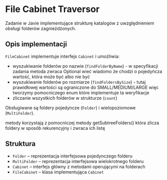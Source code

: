 # File Cabinet Traversor
Zadanie w Javie implementujące strukturę katalogów z uwzględnieniem obsługi folderów zagnieżdżonych.

## Opis implementacji

`FileCabinet` implementuje interfejs `Cabinet` i umożliwia:  

- wyszukiwanie folderów po nazwie (`findFolderByName`)  - w specyfikacji zadania metoda zwraca Optional<Folder> wieć wiadomo że chodzi o pojedyńcza wartość, która może być albo nie być
- wyszukiwanie folderów po rozmiarze (`findFoldersBySize`)  - tutaj prawidłowej wartości są ograniczone do SMALL/MEDIUM/LARGE więc tworzymy pomocniczego enum które implementuje ta weryfikacje
- zliczanie wszystkich folderów w strukturze (`count`)  

Obsługiwane są foldery pojedyncze (`Folder`) i wielopoziomowe (`MultiFolder`).

metody korzystają z pomocniczej metody getSubtreeFolders() która zlicza foldery w sposób rekurencyjny i zwraca ich listę

## Struktura

- `Folder` – reprezentacja interfejsowa pojedynczego folderu  
- `MultiFolder` – reprezentacja interfejsowa wielokrotnego folderu  
- `Cabinet` – interfejs główny z metodami operującymi na folderach  
- `FileCabinet` – klasa implementująca `Cabinet`  
